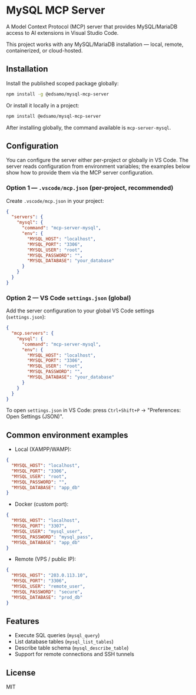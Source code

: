 # MySQL MCP Server

A Model Context Protocol (MCP) server that provides MySQL/MariaDB access to AI extensions in Visual Studio Code.

This project works with any MySQL/MariaDB installation — local, remote, containerized, or cloud-hosted.

## Installation

Install the published scoped package globally:

```bash
npm install -g @edsamo/mysql-mcp-server
```

Or install it locally in a project:

```bash
npm install @edsamo/mysql-mcp-server
```

After installing globally, the command available is `mcp-server-mysql`.

## Configuration

You can configure the server either per-project or globally in VS Code. The server reads configuration from environment variables; the examples below show how to provide them via the MCP server configuration.

### Option 1 — `.vscode/mcp.json` (per-project, recommended)

Create `.vscode/mcp.json` in your project:

```json
{
  "servers": {
    "mysql": {
      "command": "mcp-server-mysql",
      "env": {
        "MYSQL_HOST": "localhost",
        "MYSQL_PORT": "3306",
        "MYSQL_USER": "root",
        "MYSQL_PASSWORD": "",
        "MYSQL_DATABASE": "your_database"
      }
    }
  }
}
```

### Option 2 — VS Code `settings.json` (global)

Add the server configuration to your global VS Code settings (`settings.json`):

```json
{
  "mcp.servers": {
    "mysql": {
      "command": "mcp-server-mysql",
      "env": {
        "MYSQL_HOST": "localhost",
        "MYSQL_PORT": "3306",
        "MYSQL_USER": "root",
        "MYSQL_PASSWORD": "",
        "MYSQL_DATABASE": "your_database"
      }
    }
  }
}
```

To open `settings.json` in VS Code: press `Ctrl+Shift+P` → "Preferences: Open Settings (JSON)".

## Common environment examples

- Local (XAMPP/WAMP):

```json
{
  "MYSQL_HOST": "localhost",
  "MYSQL_PORT": "3306",
  "MYSQL_USER": "root",
  "MYSQL_PASSWORD": "",
  "MYSQL_DATABASE": "app_db"
}
```

- Docker (custom port):

```json
{
  "MYSQL_HOST": "localhost",
  "MYSQL_PORT": "3307",
  "MYSQL_USER": "mysql_user",
  "MYSQL_PASSWORD": "mysql_pass",
  "MYSQL_DATABASE": "app_db"
}
```

- Remote (VPS / public IP):

```json
{
  "MYSQL_HOST": "203.0.113.10",
  "MYSQL_PORT": "3306",
  "MYSQL_USER": "remote_user",
  "MYSQL_PASSWORD": "secure",
  "MYSQL_DATABASE": "prod_db"
}
```

## Features

- Execute SQL queries (`mysql_query`)
- List database tables (`mysql_list_tables`)
- Describe table schema (`mysql_describe_table`)
- Support for remote connections and SSH tunnels

## License

MIT
